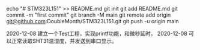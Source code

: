 echo "# STM323L151" >> README.md
git init
git add README.md
git commit -m "first commit"
git branch -M main
git remote add origin git@github.com:DoubleMonth/STM323L151.git
git push -u origin main
                
2020-12-08 建立一个Test工程，实现printf功能，和微秒延时。
2020-12-08 可以正常读取SHT31温湿度，并发送到串口显示。
				